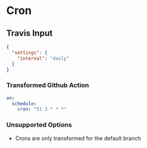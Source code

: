 # Cron

## Travis Input

```json
{
  "settings": {
    "interval": "daily"
  }
}
```

### Transformed Github Action

```yaml
on:
  schedule:
    cron: "51 3 * * *"
```

### Unsupported Options

- Crons are only transformed for the default branch
